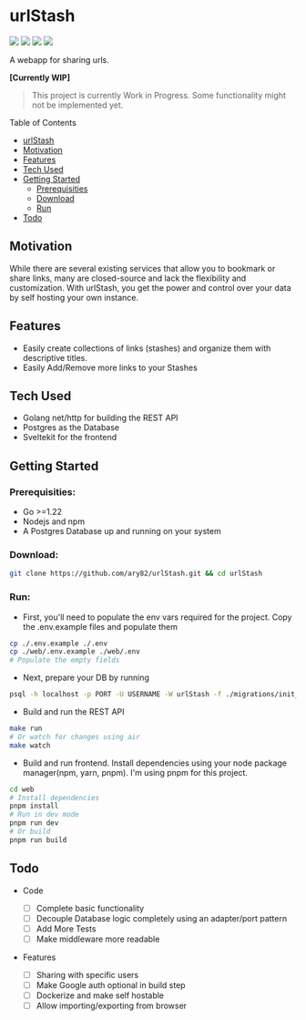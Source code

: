 # urlStash

<p>
  <img src="https://badgen.net/github/last-commit/ary82/urlStash?icon=git"/>
  <img src="https://badgen.net/badge/Go/1.22?color=029EC7"/>
  <img src="https://badgen.net/badge/Svelte/Kit?color=E83B05"/>
  <img src="https://badgen.net/github/license/ary82/urlstash"/>
</p>

A webapp for sharing urls.

**\[Currently WIP\]**

> This project is currently Work in Progress. Some functionality might not be implemented yet.

Table of Contents

- [urlStash](#urlstash)
- [Motivation](#motivation)
- [Features](#features)
- [Tech Used](#tech-used)
- [Getting Started](#getting-started)
  - [Prerequisities](#prerequisities)
  - [Download](#download)
  - [Run](#run)
- [Todo](#todo)

## Motivation

While there are several existing services that allow you to bookmark or share links, many are closed-source and lack the flexibility and customization. With urlStash, you get the power and control over your data by self hosting your own instance.

## Features

- Easily create collections of links (stashes) and organize them with descriptive titles.
- Easily Add/Remove more links to your Stashes

## Tech Used

- Golang net/http for building the REST API
- Postgres as the Database
- Sveltekit for the frontend

## Getting Started

### Prerequisities:

- Go >=1.22
- Nodejs and npm
- A Postgres Database up and running on your system

### Download:

```bash
git clone https://github.com/ary82/urlStash.git && cd urlStash
```

### Run:

- First, you'll need to populate the env vars required for the project. Copy the .env.example files and populate them

```bash
cp ./.env.example ./.env
cp ./web/.env.example ./web/.env
# Populate the empty fields
```

- Next, prepare your DB by running

```bash
psql -h localhost -p PORT -U USERNAME -W urlStash -f ./migrations/init_up.sql
```

- Build and run the REST API

```bash
make run
# Or watch for changes using air
make watch
```

- Build and run frontend. Install dependencies using your node package manager(npm, yarn, pnpm). I'm using pnpm for this project.

```bash
cd web
# Install dependencies
pnpm install
# Run in dev mode
pnpm run dev
# Or build
pnpm run build
```

## Todo

- Code

  - [ ] Complete basic functionality
  - [ ] Decouple Database logic completely using an adapter/port pattern
  - [ ] Add More Tests
  - [ ] Make middleware more readable

- Features

  - [ ] Sharing with specific users
  - [ ] Make Google auth optional in build step
  - [ ] Dockerize and make self hostable
  - [ ] Allow importing/exporting from browser
